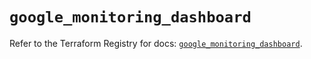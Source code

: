 # `google_monitoring_dashboard`

Refer to the Terraform Registry for docs: [`google_monitoring_dashboard`](https://registry.terraform.io/providers/hashicorp/google-beta/6.11.1/docs/resources/google_monitoring_dashboard).
